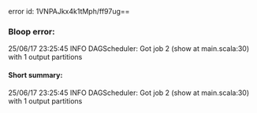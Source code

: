 error id: 1VNPAJkx4k1tMph/ff97ug==
### Bloop error:

25/06/17 23:25:45 INFO DAGScheduler: Got job 2 (show at main.scala:30) with 1 output partitions
#### Short summary: 

25/06/17 23:25:45 INFO DAGScheduler: Got job 2 (show at main.scala:30) with 1 output partitions